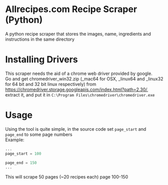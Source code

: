 # Allrecipes.com Recipe Scraper (Python)
A python recipe scraper that stores the images, name, ingredients and instructions in the same directory

# Installing Drivers
This scraper needs the aid of a chrome web driver provided by google.<br>
Go and get chromedriver_win32.zip (_mac64 for OSX, _linux64 and _linux32 for 64 bit and 32 bit linux respectively) from https://chromedriver.storage.googleapis.com/index.html?path=2.30/, extract it, and put it in ```C:\Program Files\chromedriver\chromedriver.exe```

# Usage
Using the tool is quite simple, in the source code set `page_start` and `page_end` to some page numbers<br>
Example:
```python
...
page_start = 100

page_end = 150
...
```
This will scrape 50 pages (~20 recipes each) page 100-150